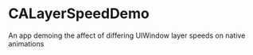 # CALayerSpeedDemo
An app demoing the affect of differing UIWindow layer speeds on native animations

